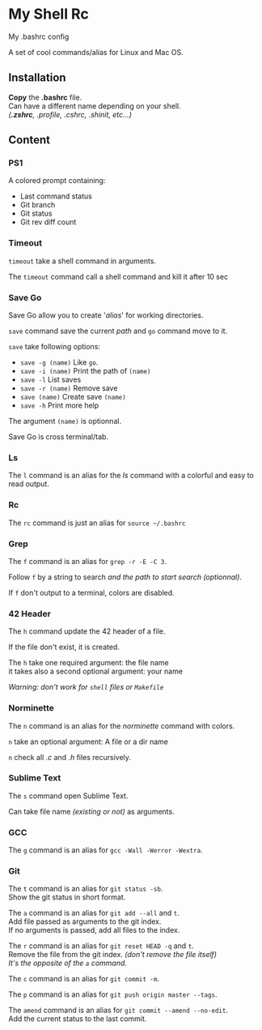 # My Shell Rc

My .bashrc config

A set of cool commands/alias for Linux and Mac OS.

## Installation

**Copy** the **.bashrc** file.<br />
Can have a different name depending on your shell.<br />
_(**.zshrc**, .profile, .cshrc, .shinit, etc...)_

## Content

### PS1

A colored prompt containing:
- Last command status
- Git branch
- Git status
- Git rev diff count

### Timeout

`timeout` take a shell command in arguments.

The `timeout` command call a shell command and kill it after 10 sec

### Save Go

Save Go allow you to create '_alias_' for working directories.

`save` command save the current _path_ and `go` command move to it.

`save` take following options:
- `save -g (name)` Like `go`.
- `save -i (name)` Print the path of `(name)`
- `save -l` List saves
- `save -r (name)` Remove save
- `save (name)` Create save `(name)`
- `save -h` Print more help

The argument `(name)` is optionnal.

Save Go is cross terminal/tab.

### Ls

The `l` command is an alias for the _ls_ command with a colorful and easy to read output.

### Rc

The `rc` command is just an alias for `source ~/.bashrc`

### Grep

The `f` command is an alias for `grep -r -E -C 3`.

Follow `f` by a string to search _and the path to start search (optionnal)_.

If `f` don't output to a terminal, colors are disabled.

### 42 Header

The `h` command update the 42 header of a file.

If the file don't exist, it is created.

The `h` take one required argument: the file name<br />
it takes also a second optional argument: your name

_Warning: don't work for `shell` files or `Makefile`_

### Norminette

The `n` command is an alias for the _norminette_ command with colors.

`n` take an optional argument: A file or a dir name

`n` check all _.c_ and _.h_ files recursively.

### Sublime Text

The `s` command open Sublime Text.

Can take file name _(existing or not)_ as arguments.

### GCC

The `g` command is an alias for `gcc -Wall -Werror -Wextra`.

### Git

The `t` command is an alias for `git status -sb`.<br />
Show the git status in short format.

The `a` command is an alias for `git add --all` and `t`.<br />
Add file passed as arguments to the git index.<br />
If no arguments is passed, add all files to the index.

The `r` command is an alias for `git reset HEAD -q` and `t`.<br />
Remove the file from the git index. _(don't remove the file itself)_<br />
_It's the opposite of the `a` command._

The `c` command is an alias for `git commit -m`.

The `p` command is an alias for `git push origin master --tags`.

The `amend` command is an alias for `git commit --amend --no-edit`.<br />
Add the current status to the last commit.
